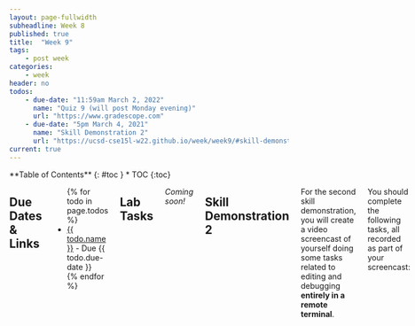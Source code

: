 ```yaml
---
layout: page-fullwidth
subheadline: Week 8
published: true
title:  "Week 9"
tags:
    - post week
categories:
    - week
header: no
todos:
    - due-date: "11:59am March 2, 2022"
      name: "Quiz 9 (will post Monday evening)"
      url: "https://www.gradescope.com"
    - due-date: "5pm March 4, 2021"
      name: "Skill Demonstration 2"
      url: "https://ucsd-cse15l-w22.github.io/week/week9/#skill-demonstration-2"
current: true
---
```


<div class="row">
<div class="medium-4 medium-push-8 columns" markdown="1">
<div class="panel radius fixed-toc"  data-options="sticky_on:large" markdown="1">
**Table of Contents**
{: #toc }
*  TOC
{:toc}
</div>
</div><!-- /.medium-4.columns -->

<div class="medium-8 medium-pull-4 columns" markdown="1">

## Due Dates & Links

<ul>
{% for todo in page.todos %}
<li><a href="{{ todo.url }}">{{ todo.name }}</a> - Due {{ todo.due-date }}</li>
{% endfor %}
</ul>

## Lab Tasks

_Coming soon!_

## Skill Demonstration 2

For the second skill demonstration, you will create a video screencast of
yourself doing some tasks related to editing and debugging **entirely in a remote
terminal**.

You should complete the following tasks, all recorded as part of your screencast:

1. Show your face on a webcam and your picture ID (ideally your student ID).
1. Log into your course-specific account on `ieng6`.
2. Clone this repository: [skill-demo-2-starter](https://github.com/ucsd-cse15l-w22/skill-demo-2-starter)
3. In that repository, run `make test`, which causes an infinite loop.
4. Open the `makefile` using `vim`. Add a new rule `debug-test` that will run
the tests using `jdb` instead of `java`. (Use the material/videos from Week 8 if
you're not sure how.)
4. Use `make debug-test` to determine which test is causing the infinite loop.
Demonstrate this by suspending the program in `jdb` and showing the stack trace.
Say _out loud in the video_ which test is triggering the infinite loop, and
which methods in `LinkedList` are on the stack.
5. Use `jdb` to show the local variables in the method/loop that was running at
the time the program was suspended.  Use `step` to move forward in the program
until it reaches the same line again.
6. Say _out loud in the video_ what you think the problem is that's causing the
infinite loop.
5. Exit the debugger, then open the code file `LinkedList.java` with `vim` and
edit it to fix the infinite loop while still passing all the other tests.
6. Re-run `make test` and show all the tests passing successfully.

Your video should be no longer than 10 minutes. You may need to practice it a
few times to get it right and get it to under 10 minutes. It's impossible for us
to enforce that you don't discuss the bug that causes the infinite loop, but
you'll learn more if you try to figure it out on your own.

You're free to use any and all course notes/code/videos/labs/etc. for help,
along with your prior work. Your video must be entirely your own work.

Submit your video to [Skill Demonstration
2](https://www.gradescope.com/courses/346317/assignments/1896634) by 5pm on
March 4.
